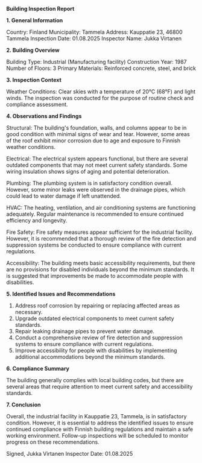  **Building Inspection Report**

**1. General Information**

Country: Finland
Municipality: Tammela
Address: Kauppatie 23, 46800 Tammela
Inspection Date: 01.08.2025
Inspector Name: Jukka Virtanen

**2. Building Overview**

Building Type: Industrial (Manufacturing facility)
Construction Year: 1987
Number of Floors: 3
Primary Materials: Reinforced concrete, steel, and brick

**3. Inspection Context**

Weather Conditions: Clear skies with a temperature of 20°C (68°F) and light winds. The inspection was conducted for the purpose of routine check and compliance assessment.

**4. Observations and Findings**

Structural: The building's foundation, walls, and columns appear to be in good condition with minimal signs of wear and tear. However, some areas of the roof exhibit minor corrosion due to age and exposure to Finnish weather conditions.

Electrical: The electrical system appears functional, but there are several outdated components that may not meet current safety standards. Some wiring insulation shows signs of aging and potential deterioration.

Plumbing: The plumbing system is in satisfactory condition overall. However, some minor leaks were observed in the drainage pipes, which could lead to water damage if left unattended.

HVAC: The heating, ventilation, and air conditioning systems are functioning adequately. Regular maintenance is recommended to ensure continued efficiency and longevity.

Fire Safety: Fire safety measures appear sufficient for the industrial facility. However, it is recommended that a thorough review of the fire detection and suppression systems be conducted to ensure compliance with current regulations.

Accessibility: The building meets basic accessibility requirements, but there are no provisions for disabled individuals beyond the minimum standards. It is suggested that improvements be made to accommodate people with disabilities.

**5. Identified Issues and Recommendations**

1. Address roof corrosion by repairing or replacing affected areas as necessary.
2. Upgrade outdated electrical components to meet current safety standards.
3. Repair leaking drainage pipes to prevent water damage.
4. Conduct a comprehensive review of fire detection and suppression systems to ensure compliance with current regulations.
5. Improve accessibility for people with disabilities by implementing additional accommodations beyond the minimum standards.

**6. Compliance Summary**

The building generally complies with local building codes, but there are several areas that require attention to meet current safety and accessibility standards.

**7. Conclusion**

Overall, the industrial facility in Kauppatie 23, Tammela, is in satisfactory condition. However, it is essential to address the identified issues to ensure continued compliance with Finnish building regulations and maintain a safe working environment. Follow-up inspections will be scheduled to monitor progress on these recommendations.

Signed,
Jukka Virtanen
Inspector
Date: 01.08.2025
